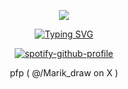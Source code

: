 <div id="header" align="center">
  
![](https://64.media.tumblr.com/b53639adff421106e728ba17651e8fb6/960ce97fd6c54bb0-e3/s1280x1920/376375e730f7d040e8189327eca28b99c7291aaa.pnj)

[![Typing SVG](https://readme-typing-svg.herokuapp.com?font=Play&duration=3500&pause=500&color=A31229&center=true&width=435&lines=%22From+the+moment;the+first+class+left+space%2C+;we+all+abandoned+God%2C+so+now%2C+;if+you're+a+macroscopic+person;+who+believes+in+God%2C;then+what+can+I+do+as+a+human+being%3F%22;%22What%2C+what%3F%22;%22Now%2C+God.%22;%22Ya%2C+ya%2C+wait+a+minute.%22;%22Space%2C+now.%22;%22Aah%2C+get+out+of+here!!!%22)](https://git.io/typing-svg)

[![spotify-github-profile](https://spotify-github-profile.kittinanx.com/api/view?uid=31vqck2xnl327xecntooe7ptxtrq&cover_image=true&theme=novatorem&show_offline=false&background_color=121212&interchange=true&bar_color=ff0000&bar_color_cover=false)](https://spotify-github-profile.kittinanx.com/api/view?uid=31vqck2xnl327xecntooe7ptxtrq&redirect=true)

pfp ( @/Marik_draw on X )
